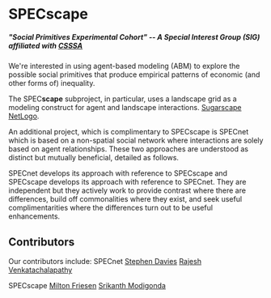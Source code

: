 # SPECscape
##### "Social Primitives Experimental Cohort" -- A Special Interest Group (SIG) affiliated with [CSSSA](https://computationalsocialscience.org/)

We're interested in using agent-based modeling (ABM) to explore the possible
social primitives that produce empirical patterns of economic (and other forms
of) inequality.

The SPEC**scape** subproject, in particular, uses a landscape grid as a modeling construct for agent and landscape interactions.
[Sugarscape](https://en.wikipedia.org/wiki/Sugarscape)
[NetLogo](https://ccl.northwestern.edu/netlogo/).

An additional project, which is complimentary to SPECscape is SPECnet which is based on a non-spatial social network where interactions are solely based on agent relationships. These two approaches are understood as distinct but mutually beneficial, detailed as follows.

SPECnet develops its approach with reference to SPECscape and SPECscape develops its approach with reference to SPECnet. They are independent but they actively work to provide contrast where there are differences, build off commonalities where they exist, and seek useful complimentarities where the differences turn out to be useful enhancements.

## Contributors
Our contributors include:
SPECnet
[Stephen Davies](https://github.com/WheezePuppet)
[Rajesh Venkatachalapathy](https://github.com/venkatachalapathy)

SPECscape
[Milton Friesen](https://www.cardus.ca/who-we-are/our-team/mfriesen/)
[Srikanth Modigonda](https://www.slu.edu/online/contact-us/faculty/srikanth-mudigonda.php)
